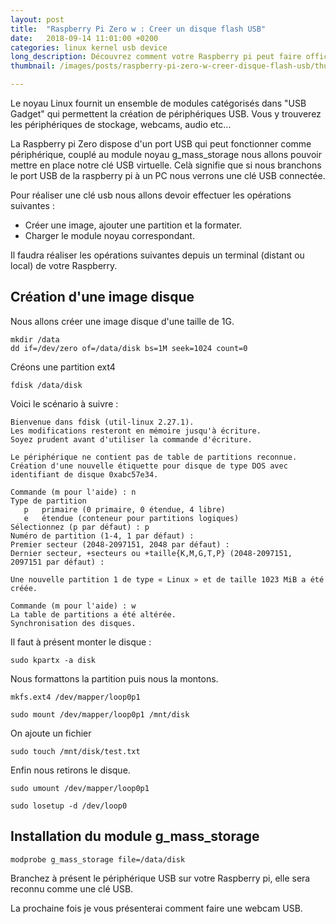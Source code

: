 ```yaml
---
layout: post
title:  "Raspberry Pi Zero w : Creer un disque flash USB"
date:   2018-09-14 11:01:00 +0200
categories: linux kernel usb device
long_description: Découvrez comment votre Raspberry pi peut faire office de disque flash USB.
thumbnail: /images/posts/raspberry-pi-zero-w-creer-disque-flash-usb/thumbnail.png

---
```


Le noyau Linux fournit un ensemble de modules catégorisés dans "USB Gadget" qui permettent la création de périphériques USB. Vous y trouverez les périphériques de stockage, webcams, audio etc...

La Raspberry pi Zero dispose d'un port USB qui peut fonctionner comme périphérique, couplé au module noyau g_mass_storage nous allons pouvoir mettre en place notre clé USB virtuelle. Celà signifie que si nous branchons le port USB de la raspberry pi à un PC nous verrons une clé USB connectée.

Pour réaliser une clé usb nous allons devoir effectuer les opérations suivantes :

* Créer une image, ajouter une partition et la formater.
* Charger le module noyau correspondant.

Il faudra réaliser les opérations suivantes depuis un terminal (distant ou local) de votre Raspberry. 

## Création d'une image disque


Nous allons créer une image disque d'une taille de 1G.
```
mkdir /data
dd if=/dev/zero of=/data/disk bs=1M seek=1024 count=0
```

Créons une partition ext4
```
fdisk /data/disk
```

Voici le scénario à suivre :

```
Bienvenue dans fdisk (util-linux 2.27.1).
Les modifications resteront en mémoire jusqu'à écriture.
Soyez prudent avant d'utiliser la commande d'écriture.

Le périphérique ne contient pas de table de partitions reconnue.
Création d'une nouvelle étiquette pour disque de type DOS avec identifiant de disque 0xabc57e34.

Commande (m pour l'aide) : n
Type de partition
   p   primaire (0 primaire, 0 étendue, 4 libre)
   e   étendue (conteneur pour partitions logiques)
Sélectionnez (p par défaut) : p
Numéro de partition (1-4, 1 par défaut) :
Premier secteur (2048-2097151, 2048 par défaut) :
Dernier secteur, +secteurs ou +taille{K,M,G,T,P} (2048-2097151, 2097151 par défaut) :

Une nouvelle partition 1 de type « Linux » et de taille 1023 MiB a été créée.

Commande (m pour l'aide) : w
La table de partitions a été altérée.
Synchronisation des disques.

```

Il faut à présent monter le disque :

```
sudo kpartx -a disk

```

Nous formattons la partition puis nous la montons.

```
mkfs.ext4 /dev/mapper/loop0p1

sudo mount /dev/mapper/loop0p1 /mnt/disk
```

On ajoute un fichier

```
sudo touch /mnt/disk/test.txt
```

Enfin nous retirons le disque.

```
sudo umount /dev/mapper/loop0p1

sudo losetup -d /dev/loop0
```

## Installation du module g_mass_storage

```
modprobe g_mass_storage file=/data/disk
```

Branchez à présent le périphérique USB sur votre Raspberry pi, elle sera reconnu comme une clé USB.  

La prochaine fois je vous présenterai comment faire une webcam USB.
